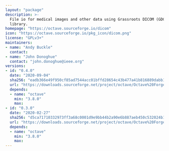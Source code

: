 ```yaml
---
layout: "package"
description: >-
  File io for medical images and other data using Grassroots DICOM (GDCM)
  library.
homepage: "https://octave.sourceforge.io/dicom"
icon: "https://octave.sourceforge.io/pkg_icon/dicom.png"
license: "GPLv3+"
maintainers:
- name: "Andy Buckle"
  contact:
- name: "John Donoghue"
  contact: "john.donoghue@ieee.org"
versions:
- id: "0.4.0"
  date: "2020-09-04"
  sha256: "eadb366e49f950cf85ad7544acc01bffd28654c43b477a41b816889dabb13c8c"
  url: "https://downloads.sourceforge.net/project/octave/Octave%20Forge%20Packages/Individual%20Package%20Releases/dicom-0.4.0.tar.gz"
  depends:
  - name: "octave"
    min: "3.8.0"
    max:
- id: "0.3.0"
  date: "2020-02-27"
  sha256: "d5ca71710332973ff3a68c0001d9e9bb44b2a90e6b887aeb450c532024b1417d"
  url: "https://downloads.sourceforge.net/project/octave/Octave%20Forge%20Packages/Individual%20Package%20Releases/dicom-0.3.0.tar.gz"
  depends:
  - name: "octave"
    min: "3.8.0"
    max:
---
```

